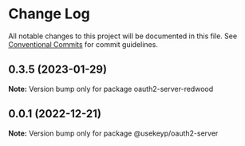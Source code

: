 # Change Log

All notable changes to this project will be documented in this file.
See [Conventional Commits](https://conventionalcommits.org) for commit guidelines.

## 0.3.5 (2023-01-29)

**Note:** Version bump only for package oauth2-server-redwood





## 0.0.1 (2022-12-21)

**Note:** Version bump only for package @usekeyp/oauth2-server
